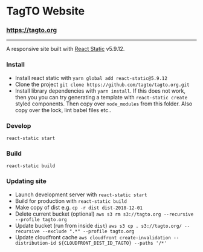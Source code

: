 # TagTO Website

### https://tagto.org

---

A responsive site built with [React Static](https://github.com/nozzle/react-static) v5.9.12.

### Install
- Install react static with `yarn global add react-static@5.9.12`
- Clone the project `git clone https://github.com/tagto/tagto.org.git`
- Install library dependencies with `yarn install`. If this does not work, then you you can try generating a template with `react-static create` styled components. Then copy over `node_modules` from this folder. Also copy over the lock, lint babel files etc..


### Develop
```
react-static start
```

### Build
```
react-static build
```

### Updating site
- Launch development server with `react-static start`
- Build for production with `react-static build`
- Make copy of dist e.g. `cp -r dist dist-2018-12-01`
- Delete current bucket (optional) `aws s3 rm s3://tagto.org --recursive --profile tagto.org`
- Update bucket (run from inside `dist`) `aws s3 cp . s3://tagto.org/ --recursive --exclude ".*" --profile tagto.org`
- Update cloudfront cache `aws cloudfront create-invalidation --distribution-id ${CLOUDFRONT_DIST_ID_TAGTO} --paths '/*'`

